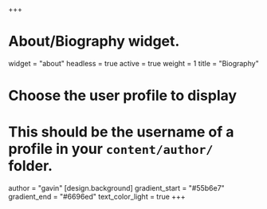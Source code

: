 +++
# About/Biography widget.
widget = "about"
headless = true 
active = true
weight = 1
title = "Biography"

# Choose the user profile to display
# This should be the username of a profile in your `content/author/` folder.
author = "gavin"
[design.background]
  gradient_start = "#55b6e7"
  gradient_end = "#6696ed"
  text_color_light = true
+++
